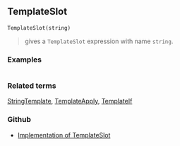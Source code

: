 ## TemplateSlot

```
TemplateSlot(string)
```

> gives a `TemplateSlot` expression with name `string`.
	 

### Examples

```
```


### Related terms 
[StringTemplate](StringTemplate.md), [TemplateApply](TemplateApply.md), [TemplateIf](TemplateIf.md)

### Github

* [Implementation of TemplateSlot](https://github.com/axkr/symja_android_library/blob/master/symja_android_library/matheclipse-core/src/main/java/org/matheclipse/core/builtin/StringFunctions.java#L2760) 
